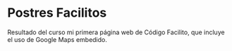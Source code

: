 # Postres Facilitos
Resultado del curso mi primera página web de Código Facilito, que incluye el uso de Google Maps embedido.
